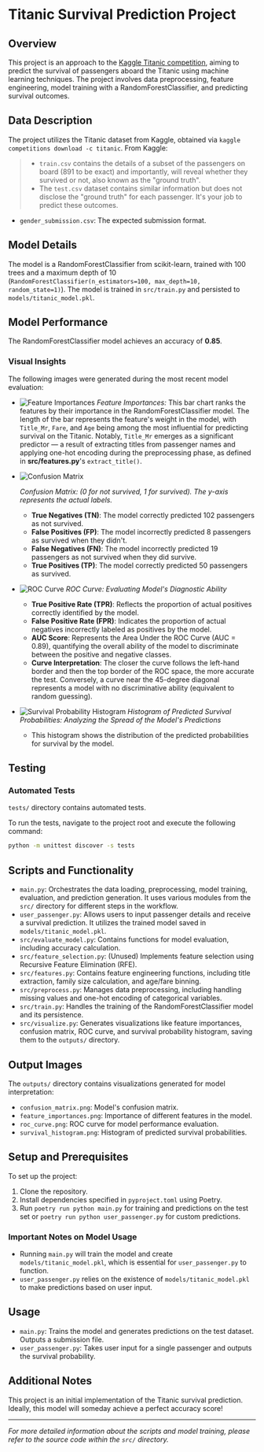 # Titanic Survival Prediction Project

## Overview
This project is an approach to the [Kaggle Titanic competition](https://www.kaggle.com/c/titanic), aiming to predict the survival of passengers aboard the Titanic using machine learning techniques. The project involves data preprocessing, feature engineering, model training with a RandomForestClassifier, and predicting survival outcomes.

## Data Description
The project utilizes the Titanic dataset from Kaggle, obtained via `kaggle competitions download -c titanic`. From Kaggle:
> - `train.csv` contains the details of a subset of the passengers on board (891 to be exact) and importantly, will reveal whether they survived or not, also known as the "ground truth".
> - The `test.csv` dataset contains similar information but does not disclose the "ground truth" for each passenger. It's your job to predict these outcomes.
- `gender_submission.csv`: The expected submission format.


## Model Details
The model is a RandomForestClassifier from scikit-learn, trained with 100 trees and a maximum depth of 10 (`RandomForestClassifier(n_estimators=100, max_depth=10, random_state=1)`). The model is trained in `src/train.py` and persisted to `models/titanic_model.pkl`.

## Model Performance
The RandomForestClassifier model achieves an accuracy of **0.85**.

### Visual Insights
The following images were generated during the most recent model evaluation:

- ![Feature Importances](outputs/feature_importances.png)
    *Feature Importances:* This bar chart ranks the features by their importance in the RandomForestClassifier model. The length of the bar represents the feature's weight in the model, with `Title_Mr`, `Fare`, and `Age` being among the most influential for predicting survival on the Titanic. Notably, `Title_Mr` emerges as a significant predictor — a result of extracting titles from passenger names and applying one-hot encoding during the preprocessing phase, as defined in **src/features.py**'s `extract_title()`.


- ![Confusion Matrix](outputs/confusion_matrix.png)

    *Confusion Matrix: (0 for not survived, 1 for survived). The y-axis represents the actual labels.*

    - **True Negatives (TN)**: The model correctly predicted 102 passengers as not survived.
    - **False Positives (FP)**: The model incorrectly predicted 8 passengers as survived when they didn't.
    - **False Negatives (FN)**: The model incorrectly predicted 19 passengers as not survived when they did survive.
    - **True Positives (TP)**: The model correctly predicted 50 passengers as survived.


- ![ROC Curve](outputs/roc_curve.png)
    *ROC Curve: Evaluating Model's Diagnostic Ability*

    - **True Positive Rate (TPR)**: Reflects the proportion of actual positives correctly identified by the model. 
    - **False Positive Rate (FPR)**: Indicates the proportion of actual negatives incorrectly labeled as positives by the model.
    - **AUC Score**: Represents the Area Under the ROC Curve (AUC = 0.89), quantifying the overall ability of the model to discriminate between the positive and negative classes.
    - **Curve Interpretation**: The closer the curve follows the left-hand border and then the top border of the ROC space, the more accurate the test. Conversely, a curve near the 45-degree diagonal represents a model with no discriminative ability (equivalent to random guessing).


- ![Survival Probability Histogram](outputs/survival_histogram.png)
    *Histogram of Predicted Survival Probabilities: Analyzing the Spread of the Model's Predictions*

    - This histogram shows the distribution of the predicted probabilities for survival by the model.

## Testing

### Automated Tests
`tests/` directory contains automated tests.

To run the tests, navigate to the project root and execute the following command:
```sh
python -m unittest discover -s tests
```

## Scripts and Functionality
- `main.py`: Orchestrates the data loading, preprocessing, model training, evaluation, and prediction generation. It uses various modules from the `src/` directory for different steps in the workflow.
- `user_passenger.py`: Allows users to input passenger details and receive a survival prediction. It utilizes the trained model saved in `models/titanic_model.pkl`.
- `src/evaluate_model.py`: Contains functions for model evaluation, including accuracy calculation.
- `src/feature_selection.py`: (Unused) Implements feature selection using Recursive Feature Elimination (RFE).
- `src/features.py`: Contains feature engineering functions, including title extraction, family size calculation, and age/fare binning.
- `src/preprocess.py`: Manages data preprocessing, including handling missing values and one-hot encoding of categorical variables.
- `src/train.py`: Handles the training of the RandomForestClassifier model and its persistence.
- `src/visualize.py`: Generates visualizations like feature importances, confusion matrix, ROC curve, and survival probability histogram, saving them to the `outputs/` directory.

## Output Images
The `outputs/` directory contains visualizations generated for model interpretation:
- `confusion_matrix.png`: Model's confusion matrix.
- `feature_importances.png`: Importance of different features in the model.
- `roc_curve.png`: ROC curve for model performance evaluation.
- `survival_histogram.png`: Histogram of predicted survival probabilities.

## Setup and Prerequisites
To set up the project:
1. Clone the repository.
2. Install dependencies specified in `pyproject.toml` using Poetry.
3. Run `poetry run python main.py` for training and predictions on the test set or `poetry run python user_passenger.py` for custom predictions.

### Important Notes on Model Usage
- Running `main.py` will train the model and create `models/titanic_model.pkl`, which is essential for `user_passenger.py` to function.
- `user_passenger.py` relies on the existence of `models/titanic_model.pkl` to make predictions based on user input.

## Usage
- `main.py`: Trains the model and generates predictions on the test dataset. Outputs a submission file.
- `user_passenger.py`: Takes user input for a single passenger and outputs the survival probability.

## Additional Notes
This project is an initial implementation of the Titanic survival prediction. Ideally, this model will someday achieve a perfect accuracy score!

---

*For more detailed information about the scripts and model training, please refer to the source code within the `src/` directory.*
